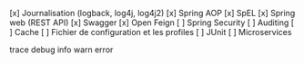 [x] Journalisation (logback, log4j, log4j2)
[x] Spring AOP
[x] SpEL
[x] Spring web (REST API)
[x] Swagger
[x] Open Feign
[ ] Spring Security
[ ] Auditing
[ ] Cache
[ ] Fichier de configuration et les profiles
[ ] JUnit
[ ] Microservices 

trace
debug
info
warn
error
